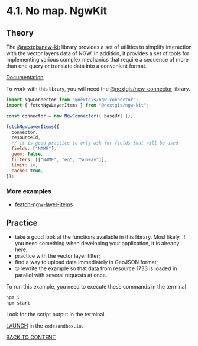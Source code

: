 # 4.1. No map. NgwKit

## Theory

The [@nextgis/new-kit](https://github.com/nextgis/nextgis_frontend/tree/master/packages/ngw-kit) library provides a set of utilities to simplify interaction with the vector layers data of NGW. In addition, it provides a set of tools for implementing various complex mechanics that require a sequence of more than one query or translate data into a convenient format.

[Documentation](https://code-api.nextgis.com/modules/ngw_kit.html)

To work with this library, you will need the [@nextgis/new-connector](https://github.com/nextgis/nextgis_frontend/tree/master/packages/new-connector) library.

```javascript
import NgwConnector from "@nextgis/ngw-connector";
import { fetchNgwLayerItems } from "@nextgis/ngw-kit";

const connector = new NgwConnector({ baseUrl });

fetchNgwLayerItems({
  connector,
  resourceId,
  // it is good practice to only ask for fields that will be used
  fields: ["NAME"],
  geom: false,
  filters: [["NAME", "eq", "Subway"]],
  limit: 10,
  cache: true,
});
```

### More examples

- [featch-ngw-layer-items](https://code.nextgis.com/ngw-kit-examples-featch-ngw-layer-items)

## Practice

- take a good look at the functions available in this library. Most likely, if you need something when developing your application, it is already here;
- practice with the vector layer filter;
- find a way to upload data immediately in GeoJSON format;
- 🤓 rewrite the example so that data from resource 1733 is loaded in parallel with several requests at once.

To run this example, you need to execute these commands in the terminal

```bash
npm i
npm start
```

Look for the script output in the terminal.

[LAUNCH](https://githubbox.com/nextgis/ngf-tutorial/tree/master/tutorials/6_2_no_map_ngw_kit) in the `codesandbox.io`.

[BACK TO CONTENT](../../README.md)
